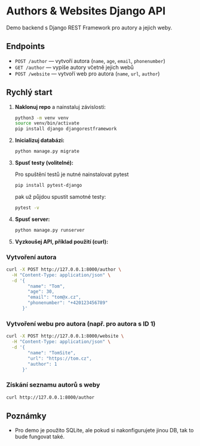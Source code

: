 # Authors & Websites Django API

Demo backend s Django REST Framework pro autory a jejich weby.

## Endpoints

- `POST /author` — vytvoří autora (`name`, `age`, `email`, `phonenumber`)
- `GET /author` — vypíše autory včetně jejich webů
- `POST /website` — vytvoří web pro autora (`name`, `url`, `author`)

## Rychlý start

1. **Naklonuj repo** a nainstaluj závislosti:
   ```bash
   python3 -m venv venv
   source venv/bin/activate
   pip install django djangorestframework
   ```

2. **Inicializuj databázi:**
   ```bash
   python manage.py migrate
   ```

3. **Spusť testy (volitelné):**
   
   Pro spuštění testů je nutné nainstalovat pytest
   ```bash
   pip install pytest-django
   ```
   pak už půjdou spustit samotné testy:
   ```bash
   pytest -v
   ```

4. **Spusť server:**
   ```bash
   python manage.py runserver
   ```

5. **Vyzkoušej API, příklad použití (curl):**

### Vytvoření autora

```bash
curl -X POST http://127.0.0.1:8000/author \
  -H "Content-Type: application/json" \
  -d '{
        "name": "Tom",
        "age": 30,
        "email": "tom@x.cz",
        "phonenumber": "+420123456789"
      }'
```

### Vytvoření webu pro autora (např. pro autora s ID 1)

```bash
curl -X POST http://127.0.0.1:8000/website \
  -H "Content-Type: application/json" \
  -d '{
        "name": "TomSite",
        "url": "https://tom.cz",
        "author": 1
      }'
```

### Získání seznamu autorů s weby

```bash
curl http://127.0.0.1:8000/author
```

## Poznámky

- Pro demo je použito SQLite, ale pokud si nakonfigurujete jinou DB, tak to bude fungovat také.

